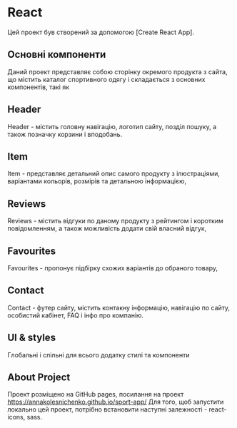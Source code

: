 # React

Цей проект був створений за допомогою [Create React App].

## Основні компоненти

Даний проект представляє собою сторінку окремого продукта з сайта, що містить
каталог спортивного одягу і складається з основних компонентів, такі як

## Header

Header - містить головну навігацію, логотип сайту, позділ пошуку, а також
позначку корзини і вподобань.

## Item

Item - представляє детальний опис самого продукту з ілюстраціями, варіантами
кольорів, розмірів та детальною інформацією,

## Reviews

Reviews - містить відгуки по даному продукту з рейтингом і коротким
повідомленням, а також можливість додати свій власний відгук,

## Favourites

Favourites - пропонує підбірку схожих варіантів до обраного товару,

## Contact

Contact - футер сайту, містить контакну інформацію, навігацію по сайту,
особистий кабінет, FAQ і інфо про компанію.

## UI & styles

Глобальні і спільні для всього додатку стилі та компоненти

## About Project

Проект розміщено на GitHub pages, посилання на проект
https://annakolesnichenko.github.io/sport-app/ Для того, щоб запустити локально
цей проект, потрібно встановити наступні залежності - react-icons, sass.
